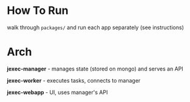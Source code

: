 # How To Run

walk through `packages/` and run each app separately (see instructions)

# Arch

**jexec-manager** - manages state (stored on mongo) and serves an API

**jexec-worker** - executes tasks, connects to manager

**jexec-webapp** - UI, uses manager's API

